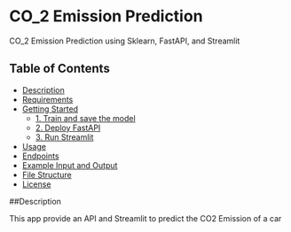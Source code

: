 # CO_2 Emission Prediction 
CO_2 Emission Prediction using Sklearn, FastAPI, and Streamlit

## Table of Contents
- [Description](#description)
- [Requirements](#requirements)
- [Getting Started](#getting-started)
  - [1. Train and save the model](#1-train-and-save-the-model)
  - [2. Deploy FastAPI](#2-deploy-fastapi)
  - [3. Run Streamlit](#3-run-streamlit)
- [Usage](#usage)
- [Endpoints](#endpoints)
- [Example Input and Output](#example-input-and-output)
- [File Structure](#file-structure)
- [License](#license)

##Description

This app provide an API and Streamlit to predict the CO2 Emission of a car  
